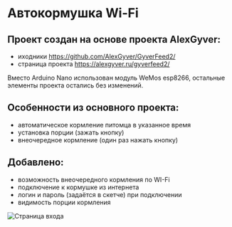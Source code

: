 # Автокормушка Wi-Fi
## Проект создан на основе проекта AlexGyver:
- иходники https://github.com/AlexGyver/GyverFeed2/
- страница проекта https://alexgyver.ru/gyverfeed2/

Вместо Arduino Nano использован модуль WeMos esp8266,
остальные элементы проекта остались без изменений.

## Особенности из основного проекта:
- автоматическое кормление питомца в указанное время
- установка порции (зажать кнопку)
- внеочередное кормление (один раз нажать кнопку)

## Добавлено:
- возможность внеочередного кормления по WI-Fi
- подключение к кормушке из интернета
- логин и пароль (задаётся в скетче) при подключении
- видимость порции кормления

![Страница входа](https://github.com/sohm777/feeder/tree/main/images/1.jpg)
